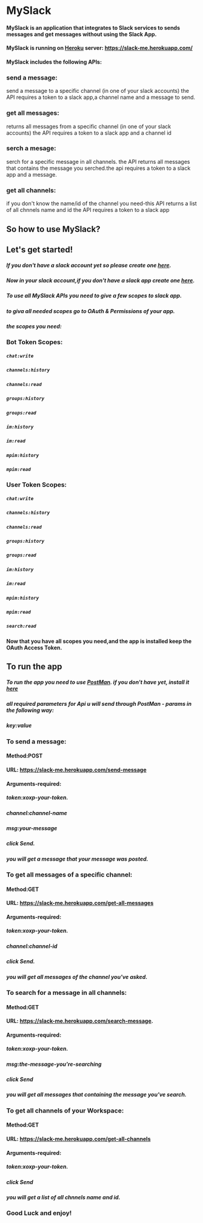 # MySlack
#### MySlack is an application that integrates to Slack services to sends messages and get messages without using the Slack App.
#### MySlack is running on [Heroku](https://www.heroku.com/) server: https://slack-me.herokuapp.com/
#### MySlack includes the following APIs:
### send a message:
send a message to a specific channel (in one of your slack accounts) the API requires a token to a slack app,a channel name and a message to send.
### get all messages:
returns all messages from a specific channel (in one of your slack accounts) the API requires a token to a slack app and a channel id 
### serch a mesage:
serch for a specific message in all channels. the API returns all messages that contains the message you serched.the api requires a token to a slack app and a message.
### get all channels:
if you don't know the name/id of the channel you need-this API returns a list of all chnnels name and id the API requires a token to a slack app


## So how to use MySlack? 

## Let's get started! 
##### If you don't have a slack account yet so please create one [here](https://slack.com/intl/en-il/get-started#/createnew).
##### Now in your slack account,if you don't have a slack app create one [here](https://api.slack.com/apps).
##### To use all MySlack APIs you need to give a few scopes to slack app.
##### to giva all needed scopes go to OAuth & Permissions of your app. 
##### the scopes you need:
### Bot Token Scopes:
##### ```chat:write``` 
##### ```channels:history```
##### ```channels:read```
##### ```groups:history```
##### ```groups:read``` 
##### ```im:history```
##### ```im:read```  
##### ```mpim:history``` 
##### ```mpim:read```
### User Token Scopes:
##### ```chat:write```
##### ```channels:history``` 
##### ```channels:read```
##### ```groups:history```
##### ```groups:read``` 
##### ```im:history```   
##### ```im:read```  
##### ```mpim:history```
##### ```mpim:read```	 
##### ```search:read``` 
#### Now that you have all scopes you need,and the app is installed keep the OAuth Access Token.

## To run the app

##### To run the app you need to use [PostMan](https://www.postman.com/). if you don't have yet, install it [here](https://www.postman.com/downloads/)
##### all required parameters for Api u will send through PostMan - params in the following way:
##### key:value

### To send a message:
#### Method:POST
#### URL: https://slack-me.herokuapp.com/send-message
#### Arguments-required:
##### token:xoxp-your-token.
##### channel:channel-name
##### msg:your-message

##### click Send.
##### you will get a message that your message was posted.

### To get all messages of a specific channel:
#### Method:GET
#### URL: https://slack-me.herokuapp.com/get-all-messages
#### Arguments-required:
##### token:xoxp-your-token.
##### channel:channel-id

##### click Send.
##### you will get all messages of the channel you've asked.

### To search for a message in all channels:
#### Method:GET
#### URL: https://slack-me.herokuapp.com/search-message.
#### Arguments-required:
##### token:xoxp-your-token.
##### msg:the-message-you're-searching 

##### click Send
##### you will get all messages that containing the message you've search.

### To get all channels of your Workspace:
#### Method:GET
#### URL: https://slack-me.herokuapp.com/get-all-channels
#### Arguments-required:
##### token:xoxp-your-token.

##### click Send
##### you will get a list of all chnnels name and id.

### Good Luck and enjoy! 
